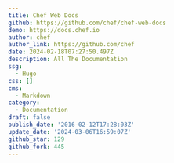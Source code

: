 ```yaml
---
title: Chef Web Docs
github: https://github.com/chef/chef-web-docs
demo: https://docs.chef.io
author: chef
author_link: https://github.com/chef
date: 2024-02-18T07:27:50.497Z
description: All The Documentation
ssg:
  - Hugo
css: []
cms:
  - Markdown
category:
  - Documentation
draft: false
publish_date: '2016-02-12T17:28:03Z'
update_date: '2024-03-06T16:59:07Z'
github_star: 129
github_fork: 445
---
```

